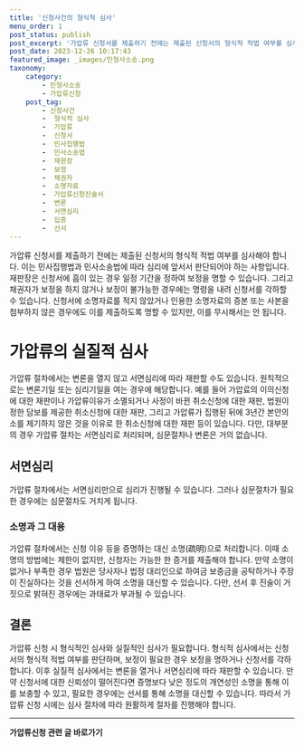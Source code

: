 ```yaml
---
title: '신청사건의 형식적 심사'
menu_order: 1
post_status: publish
post_excerpt: '가압류 신청서를 제출하기 전에는 제출된 신청서의 형식적 적법 여부를 심사해야 합니다. 이는 민사집행법과 민사소송법에 따라 심리에 앞서서 판단되어야 하는 사항입니다. 재판장은 신청서에 흠이 있는 경우 일정 기간을 정하여 보정을 명할 수 있습니다. 그리고 채권자가 보정을 하지 않거나 보정이 불가능한 경우에는 명령을 내려 신청서를 각하할 수 있습니다. 신청서에 소명자료를 적지 않았거나 인용한 소명자료의 증본 또는 사본을 첨부하지 않은 경우에도 이를 제출하도록 명할 수 있지만, 이를 무시해서는 안 됩니다.'
post_date: 2023-12-26 10:17:43
featured_image: _images/민형사소송.png
taxonomy:
    category:
        - 민형사소송
        - 가압류신청
    post_tag:
        - 신청사건
        -  형식적 심사
        -  가압류
        -  신청서
        -  민사집행법
        -  민사소송법
        -  재판장
        -  보정
        -  채권자
        -  소명자료
        -  가압류신청진술서
        -  변론
        -  서면심리
        -  입증
        -  선서
---
```



가압류 신청서를 제출하기 전에는 제출된 신청서의 형식적 적법 여부를 심사해야 합니다. 이는 민사집행법과 민사소송법에 따라 심리에 앞서서 판단되어야 하는 사항입니다. 재판장은 신청서에 흠이 있는 경우 일정 기간을 정하여 보정을 명할 수 있습니다. 그리고 채권자가 보정을 하지 않거나 보정이 불가능한 경우에는 명령을 내려 신청서를 각하할 수 있습니다. 신청서에 소명자료를 적지 않았거나 인용한 소명자료의 증본 또는 사본을 첨부하지 않은 경우에도 이를 제출하도록 명할 수 있지만, 이를 무시해서는 안 됩니다.

# 가압류의 실질적 심사

가압류 절차에서는 변론을 열지 않고 서면심리에 따라 재판할 수도 있습니다. 원칙적으로는 변론기일 또는 심리기일을 여는 경우에 해당합니다. 예를 들어 가압료의 이의신청에 대한 재판이나 가압류이유가 소멸되거나 사정이 바뀐 취소신청에 대한 재판, 법원이 정한 담보를 제공한 취소신청에 대한 재판, 그리고 가압류가 집행된 뒤에 3년간 본안의 소를 제기하지 않은 것을 이유로 한 취소신청에 대한 재판 등이 있습니다. 다만, 대부분의 경우 가압류 절차는 서면심리로 처리되며, 심문절차나 변론은 거의 없습니다.

## 서면심리

가압류 절차에서는 서면심리만으로 심리가 진행될 수 있습니다. 그러나 심문절차가 필요한 경우에는 심문절차도 거치게 됩니다.

### 소명과 그 대용

가압류 절차에서는 신청 이유 등을 증명하는 대신 소명(疏明)으로 처리합니다. 이때 소명의 방법에는 제한이 없지만, 신청자는 가능한 한 증거를 제출해야 합니다. 만약 소명이 없거나 부족한 경우 법원은 당사자나 법정 대리인으로 하여금 보증금을 공탁하거나 주장이 진실하다는 것을 선서하게 하여 소명을 대신할 수 있습니다. 다만, 선서 후 진술이 거짓으로 밝혀진 경우에는 과태료가 부과될 수 있습니다.

## 결론

가압류 신청 시 형식적인 심사와 실질적인 심사가 필요합니다. 형식적 심사에서는 신청서의 형식적 적법 여부를 판단하며, 보정이 필요한 경우 보정을 명하거나 신청서를 각하합니다. 이후 실질적 심사에서는 변론을 열거나 서면심리에 따라 재판할 수 있습니다. 만약 신청서에 대한 신뢰성이 떨어진다면 증명보다 낮은 정도의 개연성인 소명을 통해 이를 보충할 수 있고, 필요한 경우에는 선서를 통해 소명을 대신할 수 있습니다. 따라서 가압류 신청 시에는 심사 절차에 따라 원활하게 절차를 진행해야 합니다.
                       
<!-- wp:separator -->
<hr class="wp-block-separator has-alpha-channel-opacity"/>
<!-- /wp:separator -->

<!-- wp:group {"backgroundColor":"base","layout":{"type":"constrained"}} -->
<div class="wp-block-group has-base-background-color has-background"><!-- wp:paragraph {"align":"center","fontSize":"medium"} -->
<p class="has-text-align-center has-large-font-size"><strong>가압류신청 관련 글 바로가기</strong></p>
<!-- /wp:paragraph -->


<!-- wp:latest-posts
{"categories":[{"id":14445,"count":19,"description":"","link":"https://uknowlaw.com/category/%ea%b0%80%ec%95%95%eb%a5%98%ec%8b%a0%ec%b2%ad/","name":"가압류신청","slug":"가압류신청","taxonomy":"category","parent":0,"meta":[],"_links":{"self":[{"href":"https://uknowlaw.com/wp-json/wp/v2/categories/14445"}],"collection":[{"href":"https://uknowlaw.com/wp-json/wp/v2/categories"}],"about":[{"href":"https://uknowlaw.com/wp-json/wp/v2/taxonomies/category"}],"wp:post_type":[{"href":"https://uknowlaw.com/wp-json/wp/v2/posts?categories=14445"}],"curies":[{"name":"wp","href":"https://api.w.org/{rel}","templated":true}]}}],"postsToShow":100,"excerptLength":28,"postLayout":"grid","columns":2,"featuredImageAlign":"left","featuredImageSizeSlug":"large","fontSize":"small"} /--></div>
<!-- /wp:group -->